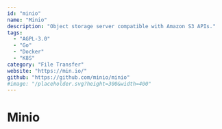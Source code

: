 ```yaml
---
id: "minio"
name: "Minio"
description: "Object storage server compatible with Amazon S3 APIs."
tags:
  - "AGPL-3.0"
  - "Go"
  - "Docker"
  - "K8S"
category: "File Transfer"
website: "https://min.io/"
github: "https://github.com/minio/minio"
#image: "/placeholder.svg?height=300&width=400"
---
```


# Minio
